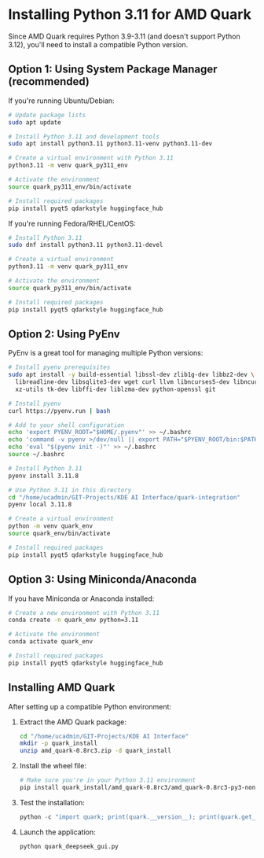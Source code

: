# Installing Python 3.11 for AMD Quark

Since AMD Quark requires Python 3.9-3.11 (and doesn't support Python 3.12), you'll need to install a compatible Python version.

## Option 1: Using System Package Manager (recommended)

If you're running Ubuntu/Debian:

```bash
# Update package lists
sudo apt update

# Install Python 3.11 and development tools
sudo apt install python3.11 python3.11-venv python3.11-dev

# Create a virtual environment with Python 3.11
python3.11 -m venv quark_py311_env

# Activate the environment
source quark_py311_env/bin/activate

# Install required packages
pip install pyqt5 qdarkstyle huggingface_hub
```

If you're running Fedora/RHEL/CentOS:

```bash
# Install Python 3.11
sudo dnf install python3.11 python3.11-devel

# Create a virtual environment
python3.11 -m venv quark_py311_env

# Activate the environment
source quark_py311_env/bin/activate

# Install required packages
pip install pyqt5 qdarkstyle huggingface_hub
```

## Option 2: Using PyEnv

PyEnv is a great tool for managing multiple Python versions:

```bash
# Install pyenv prerequisites
sudo apt install -y build-essential libssl-dev zlib1g-dev libbz2-dev \
  libreadline-dev libsqlite3-dev wget curl llvm libncurses5-dev libncursesw5-dev \
  xz-utils tk-dev libffi-dev liblzma-dev python-openssl git

# Install pyenv
curl https://pyenv.run | bash

# Add to your shell configuration
echo 'export PYENV_ROOT="$HOME/.pyenv"' >> ~/.bashrc
echo 'command -v pyenv >/dev/null || export PATH="$PYENV_ROOT/bin:$PATH"' >> ~/.bashrc
echo 'eval "$(pyenv init -)"' >> ~/.bashrc
source ~/.bashrc

# Install Python 3.11
pyenv install 3.11.8

# Use Python 3.11 in this directory
cd "/home/ucadmin/GIT-Projects/KDE AI Interface/quark-integration"
pyenv local 3.11.8

# Create a virtual environment
python -m venv quark_env
source quark_env/bin/activate

# Install required packages
pip install pyqt5 qdarkstyle huggingface_hub
```

## Option 3: Using Miniconda/Anaconda

If you have Miniconda or Anaconda installed:

```bash
# Create a new environment with Python 3.11
conda create -n quark_env python=3.11

# Activate the environment
conda activate quark_env

# Install required packages
pip install pyqt5 qdarkstyle huggingface_hub
```

## Installing AMD Quark

After setting up a compatible Python environment:

1. Extract the AMD Quark package:
   ```bash
   cd "/home/ucadmin/GIT-Projects/KDE AI Interface" 
   mkdir -p quark_install 
   unzip amd_quark-0.8rc3.zip -d quark_install
   ```

2. Install the wheel file:
   ```bash
   # Make sure you're in your Python 3.11 environment
   pip install quark_install/amd_quark-0.8rc3/amd_quark-0.8rc3-py3-none-any.whl
   ```

3. Test the installation:
   ```python
   python -c "import quark; print(quark.__version__); print(quark.get_available_backends())"
   ```

4. Launch the application:
   ```bash
   python quark_deepseek_gui.py
   ```